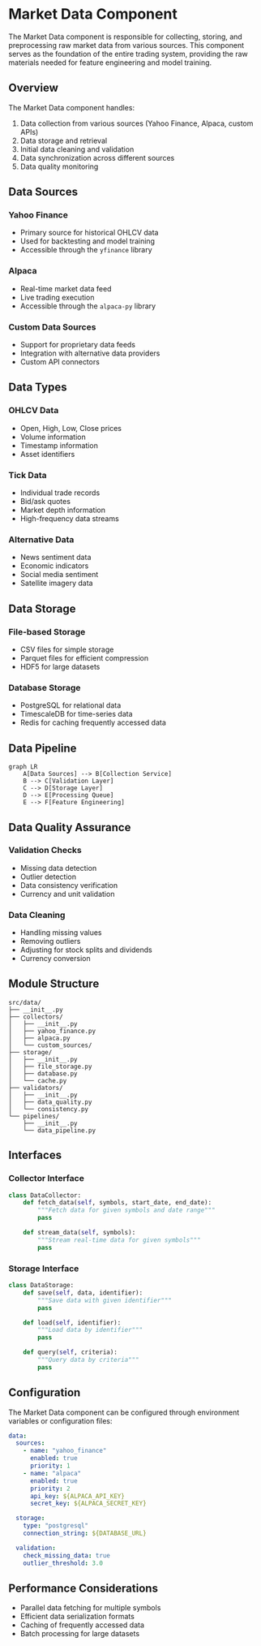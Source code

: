 # Market Data Component

The Market Data component is responsible for collecting, storing, and preprocessing raw market data from various sources. This component serves as the foundation of the entire trading system, providing the raw materials needed for feature engineering and model training.

## Overview

The Market Data component handles:

1. Data collection from various sources (Yahoo Finance, Alpaca, custom APIs)
2. Data storage and retrieval
3. Initial data cleaning and validation
4. Data synchronization across different sources
5. Data quality monitoring

## Data Sources

### Yahoo Finance

- Primary source for historical OHLCV data
- Used for backtesting and model training
- Accessible through the `yfinance` library

### Alpaca

- Real-time market data feed
- Live trading execution
- Accessible through the `alpaca-py` library

### Custom Data Sources

- Support for proprietary data feeds
- Integration with alternative data providers
- Custom API connectors

## Data Types

### OHLCV Data

- Open, High, Low, Close prices
- Volume information
- Timestamp information
- Asset identifiers

### Tick Data

- Individual trade records
- Bid/ask quotes
- Market depth information
- High-frequency data streams

### Alternative Data

- News sentiment data
- Economic indicators
- Social media sentiment
- Satellite imagery data

## Data Storage

### File-based Storage

- CSV files for simple storage
- Parquet files for efficient compression
- HDF5 for large datasets

### Database Storage

- PostgreSQL for relational data
- TimescaleDB for time-series data
- Redis for caching frequently accessed data

## Data Pipeline

```mermaid
graph LR
    A[Data Sources] --> B[Collection Service]
    B --> C[Validation Layer]
    C --> D[Storage Layer]
    D --> E[Processing Queue]
    E --> F[Feature Engineering]
```

## Data Quality Assurance

### Validation Checks

- Missing data detection
- Outlier detection
- Data consistency verification
- Currency and unit validation

### Data Cleaning

- Handling missing values
- Removing outliers
- Adjusting for stock splits and dividends
- Currency conversion

## Module Structure

```
src/data/
├── __init__.py
├── collectors/
│   ├── __init__.py
│   ├── yahoo_finance.py
│   ├── alpaca.py
│   └── custom_sources/
├── storage/
│   ├── __init__.py
│   ├── file_storage.py
│   ├── database.py
│   └── cache.py
├── validators/
│   ├── __init__.py
│   ├── data_quality.py
│   └── consistency.py
└── pipelines/
    ├── __init__.py
    └── data_pipeline.py
```

## Interfaces

### Collector Interface

```python
class DataCollector:
    def fetch_data(self, symbols, start_date, end_date):
        """Fetch data for given symbols and date range"""
        pass

    def stream_data(self, symbols):
        """Stream real-time data for given symbols"""
        pass
```

### Storage Interface

```python
class DataStorage:
    def save(self, data, identifier):
        """Save data with given identifier"""
        pass

    def load(self, identifier):
        """Load data by identifier"""
        pass

    def query(self, criteria):
        """Query data by criteria"""
        pass
```

## Configuration

The Market Data component can be configured through environment variables or configuration files:

```yaml
data:
  sources:
    - name: "yahoo_finance"
      enabled: true
      priority: 1
    - name: "alpaca"
      enabled: true
      priority: 2
      api_key: ${ALPACA_API_KEY}
      secret_key: ${ALPACA_SECRET_KEY}

  storage:
    type: "postgresql"
    connection_string: ${DATABASE_URL}

  validation:
    check_missing_data: true
    outlier_threshold: 3.0
```

## Performance Considerations

- Parallel data fetching for multiple symbols
- Efficient data serialization formats
- Caching of frequently accessed data
- Batch processing for large datasets
